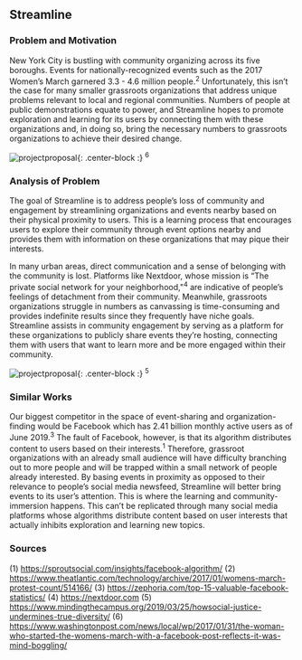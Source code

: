 ## Streamline

### Problem and Motivation

New York City is bustling with community organizing across its five boroughs. Events for nationally-recognized events such as the 2017 Women’s March garnered 3.3 - 4.6 million people.<sup>2</sup> Unfortunately, this isn’t the case for many smaller grassroots organizations that address unique problems relevant to local and regional communities. Numbers of people at public demonstrations equate to power, and Streamline hopes to promote exploration and learning for its users by connecting them with these organizations and, in doing so, bring the necessary numbers to grassroots organizations to achieve their desired change.

![projectproposal]({{site.baseurl}}/img/womensmarch.jpeg){: .center-block :}
<sup>6</sup>

### Analysis of Problem

The goal of Streamline is to address people’s loss of community and engagement by streamlining organizations and events nearby based on their physical proximity to users. This is a learning process that encourages users to explore their community through event options nearby and provides them with information on these organizations that may pique their interests.

In many urban areas, direct communication and a sense of belonging with the community is lost. Platforms like Nextdoor, whose mission is “The private social network for your neighborhood,"<sup>4</sup> are indicative of people’s feelings of detachment from their community. Meanwhile, grassroots organizations struggle in numbers as canvassing is time-consuming and provides indefinite results since they frequently have niche goals. Streamline assists in community engagement by serving as a platform for these organizations to publicly share events they’re hosting, connecting them with users that want to learn more and be more engaged within their community. 

![projectproposal]({{site.baseurl}}/img/projectproposal1.jpeg){: .center-block :}
<sup>5</sup>

### Similar Works

Our biggest competitor in the space of event-sharing and organization-finding would be Facebook which has 2.41 billion monthly active users as of June 2019.<sup>3</sup> The fault of Facebook, however, is that its algorithm distributes content to users based on their interests.<sup>1</sup> Therefore, grassroot organizations with an already small audience will have difficulty branching out to more people and will be trapped within a small network of people already interested. By basing events in proximity as opposed to their relevance to people’s social media newsfeed, Streamline will better bring events to its user’s attention. This is where the learning and community-immersion happens. This can’t be replicated through many social media platforms whose algorithms distribute content based on user interests that actually inhibits exploration and learning new topics.


### Sources
(1) https://sproutsocial.com/insights/facebook-algorithm/
(2) https://www.theatlantic.com/technology/archive/2017/01/womens-march-protest-count/514166/
(3) https://zephoria.com/top-15-valuable-facebook-statistics/
(4) https://nextdoor.com
(5) https://www.mindingthecampus.org/2019/03/25/howsocial-justice-undermines-true-diversity/
(6) https://www.washingtonpost.com/news/local/wp/2017/01/31/the-woman-who-started-the-womens-march-with-a-facebook-post-reflects-it-was-mind-boggling/
